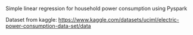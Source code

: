 Simple linear regression for household power consumption using Pyspark

Dataset from kaggle: https://www.kaggle.com/datasets/uciml/electric-power-consumption-data-set/data

